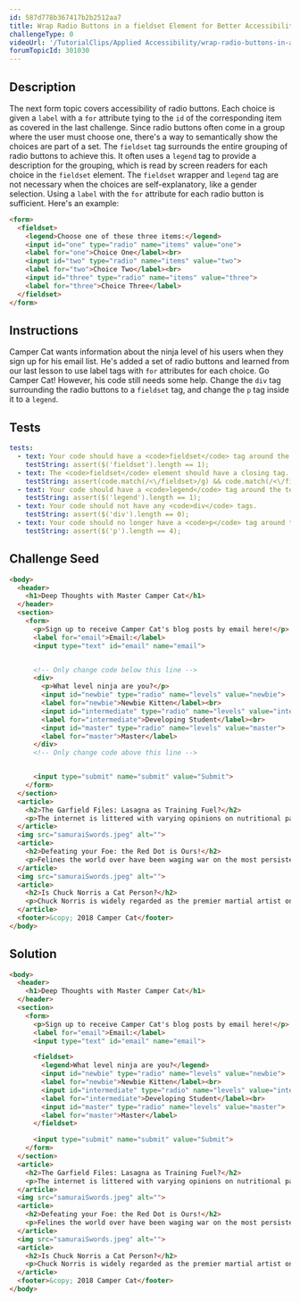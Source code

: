 ```yaml
---
id: 587d778b367417b2b2512aa7
title: Wrap Radio Buttons in a fieldset Element for Better Accessibility
challengeType: 0
videoUrl: '/TutorialClips/Applied Accessibility/wrap-radio-buttons-in-a-fieldset-element-for-better-accessibility.webm'
forumTopicId: 301030
---
```


## Description
<section id='description'>
The next form topic covers accessibility of radio buttons. Each choice is given a <code>label</code> with a <code>for</code> attribute tying to the <code>id</code> of the corresponding item as covered in the last challenge. Since radio buttons often come in a group where the user must choose one, there's a way to semantically show the choices are part of a set.
The <code>fieldset</code> tag surrounds the entire grouping of radio buttons to achieve this. It often uses a <code>legend</code> tag to provide a description for the grouping, which is read by screen readers for each choice in the <code>fieldset</code> element.
The <code>fieldset</code> wrapper and <code>legend</code> tag are not necessary when the choices are self-explanatory, like a gender selection. Using a <code>label</code> with the <code>for</code> attribute for each radio button is sufficient.
Here's an example:

```html
<form>
  <fieldset>
    <legend>Choose one of these three items:</legend>
    <input id="one" type="radio" name="items" value="one">
    <label for="one">Choice One</label><br>
    <input id="two" type="radio" name="items" value="two">
    <label for="two">Choice Two</label><br>
    <input id="three" type="radio" name="items" value="three">
    <label for="three">Choice Three</label>
  </fieldset>
</form>
```

</section>

## Instructions
<section id='instructions'>
Camper Cat wants information about the ninja level of his users when they sign up for his email list. He's added a set of radio buttons and learned from our last lesson to use label tags with <code>for</code> attributes for each choice. Go Camper Cat! However, his code still needs some help. Change the <code>div</code> tag surrounding the radio buttons to a <code>fieldset</code> tag, and change the <code>p</code> tag inside it to a <code>legend</code>.
</section>

## Tests
<section id='tests'>

```yml
tests:
  - text: Your code should have a <code>fieldset</code> tag around the radio button set.
    testString: assert($('fieldset').length == 1);
  - text: The <code>fieldset</code> element should have a closing tag.
    testString: assert(code.match(/<\/fieldset>/g) && code.match(/<\/fieldset>/g).length === code.match(/<fieldset>/g).length);
  - text: Your code should have a <code>legend</code> tag around the text asking what level ninja a user is.
    testString: assert($('legend').length == 1);
  - text: Your code should not have any <code>div</code> tags.
    testString: assert($('div').length == 0);
  - text: Your code should no longer have a <code>p</code> tag around the text asking what level ninja a user is.
    testString: assert($('p').length == 4);

```

</section>

## Challenge Seed
<section id='challengeSeed'>

<div id='html-seed'>

```html
<body>
  <header>
    <h1>Deep Thoughts with Master Camper Cat</h1>
  </header>
  <section>
    <form>
      <p>Sign up to receive Camper Cat's blog posts by email here!</p>
      <label for="email">Email:</label>
      <input type="text" id="email" name="email">


      <!-- Only change code below this line -->
      <div>
        <p>What level ninja are you?</p>
        <input id="newbie" type="radio" name="levels" value="newbie">
        <label for="newbie">Newbie Kitten</label><br>
        <input id="intermediate" type="radio" name="levels" value="intermediate">
        <label for="intermediate">Developing Student</label><br>
        <input id="master" type="radio" name="levels" value="master">
        <label for="master">Master</label>
      </div>
      <!-- Only change code above this line -->


      <input type="submit" name="submit" value="Submit">
    </form>
  </section>
  <article>
    <h2>The Garfield Files: Lasagna as Training Fuel?</h2>
    <p>The internet is littered with varying opinions on nutritional paradigms, from catnip paleo to hairball cleanses. But let's turn our attention to an often overlooked fitness fuel, and examine the protein-carb-NOM trifecta that is lasagna...</p>
  </article>
  <img src="samuraiSwords.jpeg" alt="">
  <article>
    <h2>Defeating your Foe: the Red Dot is Ours!</h2>
    <p>Felines the world over have been waging war on the most persistent of foes. This red nemesis combines both cunning stealth and lightning speed. But chin up, fellow fighters, our time for victory may soon be near...</p>
  </article>
  <img src="samuraiSwords.jpeg" alt="">
  <article>
    <h2>Is Chuck Norris a Cat Person?</h2>
    <p>Chuck Norris is widely regarded as the premier martial artist on the planet, and it's a complete coincidence anyone who disagrees with this fact mysteriously disappears soon after. But the real question is, is he a cat person?...</p>
  </article>
  <footer>&copy; 2018 Camper Cat</footer>
</body>
```

</div>



</section>

## Solution
<section id='solution'>

```html
<body>
  <header>
    <h1>Deep Thoughts with Master Camper Cat</h1>
  </header>
  <section>
    <form>
      <p>Sign up to receive Camper Cat's blog posts by email here!</p>
      <label for="email">Email:</label>
      <input type="text" id="email" name="email">

      <fieldset>
        <legend>What level ninja are you?</legend>
        <input id="newbie" type="radio" name="levels" value="newbie">
        <label for="newbie">Newbie Kitten</label><br>
        <input id="intermediate" type="radio" name="levels" value="intermediate">
        <label for="intermediate">Developing Student</label><br>
        <input id="master" type="radio" name="levels" value="master">
        <label for="master">Master</label>
      </fieldset>

      <input type="submit" name="submit" value="Submit">
    </form>
  </section>
  <article>
    <h2>The Garfield Files: Lasagna as Training Fuel?</h2>
    <p>The internet is littered with varying opinions on nutritional paradigms, from catnip paleo to hairball cleanses. But let's turn our attention to an often overlooked fitness fuel, and examine the protein-carb-NOM trifecta that is lasagna...</p>
  </article>
  <img src="samuraiSwords.jpeg" alt="">
  <article>
    <h2>Defeating your Foe: the Red Dot is Ours!</h2>
    <p>Felines the world over have been waging war on the most persistent of foes. This red nemesis combines both cunning stealth and lightning speed. But chin up, fellow fighters, our time for victory may soon be near...</p>
  </article>
  <img src="samuraiSwords.jpeg" alt="">
  <article>
    <h2>Is Chuck Norris a Cat Person?</h2>
    <p>Chuck Norris is widely regarded as the premier martial artist on the planet, and it's a complete coincidence anyone who disagrees with this fact mysteriously disappears soon after. But the real question is, is he a cat person?...</p>
  </article>
  <footer>&copy; 2018 Camper Cat</footer>
</body>
```

</section>
